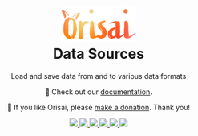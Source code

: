 <h1 align="center">
	<img src="https://github.com/orisai/.github/blob/main/images/repo_title.png?raw=true" alt="Orisai"/>
	<br/>
	Data Sources
</h1>

<p align="center">
    Load and save data from and to various data formats
</p>

<p align="center">
	📄 Check out our <a href="docs/README.md">documentation</a>.
</p>

<p align="center">
	💸 If you like Orisai, please <a href="https://orisai.dev/sponsor">make a donation</a>. Thank you!
</p>

<p align="center">
	<a href="https://github.com/orisai/data-sources/actions?query=workflow%3Aci">
		<img src="https://github.com/orisai/data-sources/workflows/ci/badge.svg">
	</a>
	<a href="https://coveralls.io/r/orisai/data-sources">
		<img src="https://badgen.net/coveralls/c/github/orisai/data-sources/v1.x?cache=300">
	</a>
	<a href="https://dashboard.stryker-mutator.io/reports/github.com/orisai/data-sources/v1.x">
		<img src="https://badge.stryker-mutator.io/github.com/orisai/data-sources/v1.x">
	</a>
	<a href="https://packagist.org/packages/orisai/data-sources">
		<img src="https://badgen.net/packagist/dt/orisai/data-sources?cache=3600">
	</a>
	<a href="https://packagist.org/packages/orisai/data-sources">
		<img src="https://badgen.net/packagist/v/orisai/data-sources?cache=3600">
	</a>
	<a href="https://choosealicense.com/licenses/mpl-2.0/">
		<img src="https://badgen.net/badge/license/MPL-2.0/blue?cache=3600">
	</a>
<p>

##
